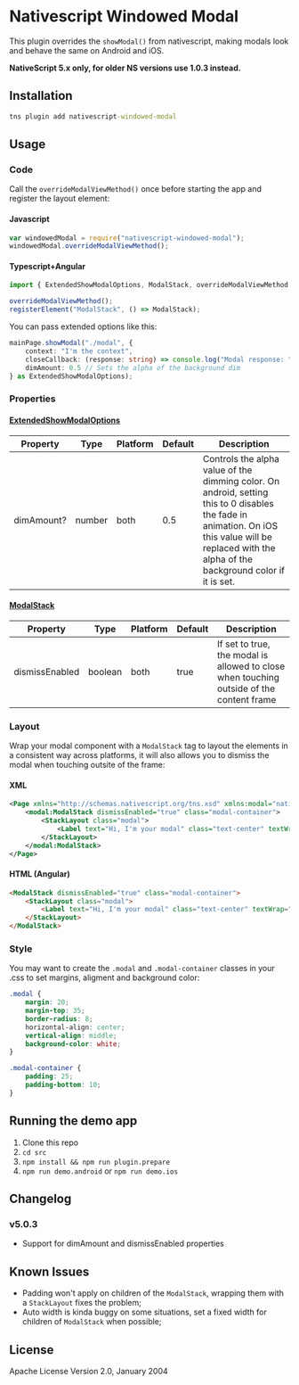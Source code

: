 # Nativescript Windowed Modal

This plugin overrides the `showModal()` from nativescript, making modals look and behave the same on Android and iOS.

**NativeScript 5.x only, for older NS versions use 1.0.3 instead.**

## Installation

```cmd
tns plugin add nativescript-windowed-modal
```

## Usage

### Code

Call the `overrideModalViewMethod()` once before starting the app and register the layout element:

#### Javascript

```js
var windowedModal = require("nativescript-windowed-modal");
windowedModal.overrideModalViewMethod();
```

#### Typescript+Angular

```ts
import { ExtendedShowModalOptions, ModalStack, overrideModalViewMethod } from "nativescript-windowed-modal";

overrideModalViewMethod();
registerElement("ModalStack", () => ModalStack);
```

You can pass extended options like this:

```ts
mainPage.showModal("./modal", {
    context: "I'm the context",
    closeCallback: (response: string) => console.log("Modal response: " + response),
    dimAmount: 0.5 // Sets the alpha of the background dim
} as ExtendedShowModalOptions);
```

### Properties

#### [ExtendedShowModalOptions](../master/src/windowed-modal.common.ts#L13)

| Property | Type | Platform | Default | Description |
| -------- | ---- | -------- | ------- | ----------- |
| dimAmount? | number | both | 0.5 | Controls the alpha value of the dimming color. On android, setting this to 0 disables the fade in animation. On iOS this value will be replaced with the alpha of the background color if it is set.

#### [ModalStack](../master/src/modal-stack.ts#L8)

| Property | Type | Platform | Default | Description |
| -------- | ---- | -------- | ------- | ----------- |
| dismissEnabled | boolean | both | true | If set to true, the modal is allowed to close when touching outside of the content frame

### Layout

Wrap your modal component with a `ModalStack` tag to layout the elements in a consistent way across platforms, it will also allows you to dismiss the modal when touching outsite of the frame:

#### XML

```xml
<Page xmlns="http://schemas.nativescript.org/tns.xsd" xmlns:modal="nativescript-windowed-modal">
    <modal:ModalStack dismissEnabled="true" class="modal-container">
        <StackLayout class="modal">
            <Label text="Hi, I'm your modal" class="text-center" textWrap="true"/>
        </StackLayout>
    </modal:ModalStack>
</Page>
```

#### HTML (Angular)

```html
<ModalStack dismissEnabled="true" class="modal-container">
    <StackLayout class="modal">
        <Label text="Hi, I'm your modal" class="text-center" textWrap="true"></Label>
    </StackLayout>
</ModalStack>
```

### Style

You may want to create the `.modal` and `.modal-container` classes in your .css to set margins, aligment and background color:

```css
.modal {
    margin: 20;
    margin-top: 35;
    border-radius: 8;
    horizontal-align: center;
    vertical-align: middle;
    background-color: white;
}

.modal-container {
    padding: 25;
    padding-bottom: 10;
}
```

## Running the demo app

1. Clone this repo
2. `cd src`
3. `npm install && npm run plugin.prepare`
4. `npm run demo.android` or `npm run demo.ios`

## Changelog

### v5.0.3

- Support for dimAmount and dismissEnabled properties

## Known Issues

- Padding won't apply on children of the `ModalStack`, wrapping them with a `StackLayout` fixes the problem;
- Auto width is kinda buggy on some situations, set a fixed width for children of `ModalStack` when possible;

## License

Apache License Version 2.0, January 2004
